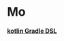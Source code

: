 # Mo

[**kotlin Gradle DSL**](https://docs.gradle.org/current/userguide/kotlin_dsl.html#secmulti_project_builds)

